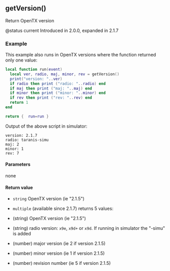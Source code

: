 <!-- This file was generated by the script. Do not edit it, any changes will be lost! -->

## getVersion()



Return OpenTX version

@status current Introduced in 2.0.0, expanded in 2.1.7

### Example

This example also runs in OpenTX versions where the function returned only one value:

```lua
local function run(event)
  local ver, radio, maj, minor, rev = getVersion()
  print("version: "..ver)
  if radio then print ("radio: "..radio) end
  if maj then print ("maj: "..maj) end
  if minor then print ("minor: "..minor) end
  if rev then print ("rev: "..rev) end
  return 1
end

return {  run=run }
```
Output of the above script in simulator:
```
version: 2.1.7
radio: taranis-simu
maj: 2
minor: 1
rev: 7
```


#### Parameters

none

#### Return value

* `string` OpenTX version (ie "2.1.5")

* `multiple` (available since 2.1.7) returns 5 values:
 * (string) OpenTX version (ie "2.1.5")
 * (string) radio version: `x9e`, `x9d+` or `x9d`.
If running in simulator the "-simu" is added
 * (number) major version (ie 2 if version 2.1.5)
 * (number) minor version (ie 1 if version 2.1.5)
 * (number) revision number (ie 5 if version 2.1.5)



